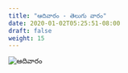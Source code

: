 ```yaml
---
title: "ఆదివారం - తెలుగు వారం"
date: 2020-01-02T05:25:51-08:00
draft: false
weight: 15
---
```


![ఆదివారం](/meegada.in/images/works/aadi_varam_telugu_vaaram.jpg)
